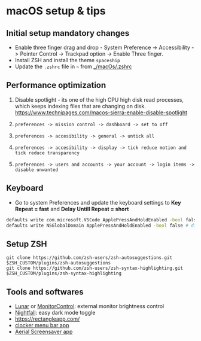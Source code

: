 # macOS setup & tips


## Initial setup mandatory changes
 - Enable three finger drag and drop - System Preference -> Accessibility -> Pointer Control -> Trackpad option -> Enable Three finger.
 - Install ZSH and install the theme `spaceship`
 - Update the `.zshrc` file in `~` from [_/macOs/.zshrc](https://github.com/kunalpanchal/_/blob/master/macOS/.zshrc)

## Performance optimization

1. Disable spotlight - its one of the high CPU high disk read processes, which keeps indexing files that are changing on disk.
https://www.technipages.com/macos-sierra-enable-disable-spotlight

2. `preferences -> mission control -> dashboard -> set to off`
3. `preferences -> accesibility -> general -> untick all`
4. `preferences -> accesibility -> display -> tick reduce motion and tick reduce transparency`
5. `preferences -> users and accounts -> your account -> login items -> disable unwanted`

## Keyboard
 - Go to system Preferences and update the keyboard settings to **Key Repeat = fast** and **Delay Untill Repeat = short**

```bash
defaults write com.microsoft.VSCode ApplePressAndHoldEnabled -bool false # disable for VScode only
defaults write NSGlobalDomain ApplePressAndHoldEnabled -bool false # disables globally
```

## Setup ZSH

```shell
git clone https://github.com/zsh-users/zsh-autosuggestions.git $ZSH_CUSTOM/plugins/zsh-autosuggestions
git clone https://github.com/zsh-users/zsh-syntax-highlighting.git $ZSH_CUSTOM/plugins/zsh-syntax-highlighting
```

## Tools and softwares

- [Lunar](https://lunar.fyi) or [MonitorControl](https://github.com/MonitorControl/MonitorControl): external monitor brightness control
- [Nightfall](https://github.com/r-thomson/Nightfall): easy dark mode toggle
- https://rectangleapp.com/
- [clocker menu bar app](https://apps.apple.com/us/app/clocker/id1056643111?mt=12)
- [Aerial Screensaver app](https://aerialscreensaver.github.io/installation.html)
